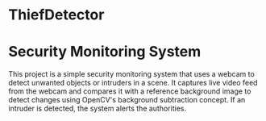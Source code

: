 # ThiefDetector
# Security Monitoring System
This project is a simple security monitoring system that uses a webcam to detect unwanted objects or intruders in a scene. It captures live video feed from the webcam and compares it with a reference background image to detect changes using OpenCV's background subtraction concept. If an intruder is detected, the system alerts the authorities.
